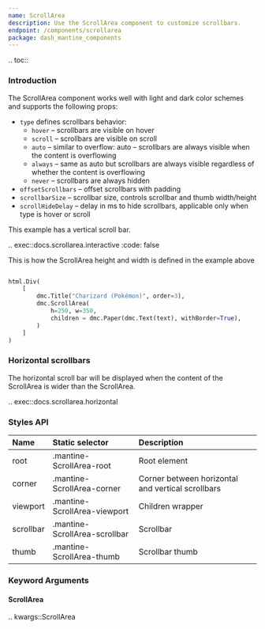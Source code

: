 ```yaml
---
name: ScrollArea
description: Use the ScrollArea component to customize scrollbars.
endpoint: /components/scrollarea
package: dash_mantine_components
---
```


.. toc::

### Introduction

The ScrollArea component works well with light and dark color schemes and supports the following props:

- `type` defines scrollbars behavior:
    - `hover` – scrollbars are visible on hover
    - `scroll` – scrollbars are visible on scroll
    - `auto` – similar to overflow: auto – scrollbars are always visible when the content is overflowing
    - `always` – same as auto but scrollbars are always visible regardless of whether the content is overflowing
    - `never` – scrollbars are always hidden
- `offsetScrollbars` – offset scrollbars with padding
- `scrollbarSize` – scrollbar size, controls scrollbar and thumb width/height
- `scrollHideDelay` – delay in ms to hide scrollbars, applicable only when type is hover or scroll

This example has a vertical scroll bar. 

.. exec::docs.scrollarea.interactive
   :code: false


This is how the ScrollArea height and width is defined in the example above 

```python

html.Div(
    [
        dmc.Title("Charizard (Pokémon)", order=3),
        dmc.ScrollArea(
            h=250, w=350,
            children = dmc.Paper(dmc.Text(text), withBorder=True),        
        )
    ]
)
```
### Horizontal scrollbars

The horizontal scroll bar will be displayed when the content of the ScrollArea is wider than the ScrollArea.


.. exec::docs.scrollarea.horizontal


### Styles API

| Name      | Static selector               | Description                                       |
|:----------|:------------------------------|:--------------------------------------------------|
| root      | .mantine-ScrollArea-root      | Root element                                      |
| corner    | .mantine-ScrollArea-corner    | Corner between horizontal and vertical scrollbars |
| viewport  | .mantine-ScrollArea-viewport  | Children wrapper                                  |
| scrollbar | .mantine-ScrollArea-scrollbar | Scrollbar                                         |
| thumb     | .mantine-ScrollArea-thumb     | Scrollbar thumb                                   |

### Keyword Arguments

#### ScrollArea

.. kwargs::ScrollArea
